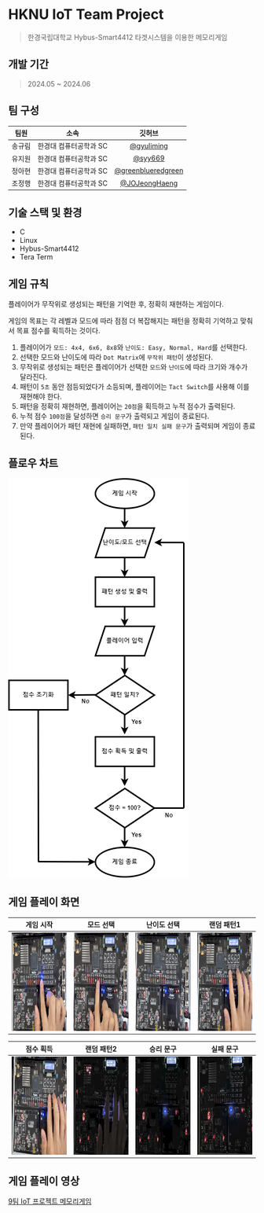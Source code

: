 # HKNU IoT Team Project
> 한경국립대학교 Hybus-Smart4412 타겟시스템을 이용한 메모리게임


## 개발 기간
> 2024.05 ~ 2024.06


## 팀 구성
|팀원|소속|깃허브|
|:---:|:---:|:---:|
|송규림|한경대 컴퓨터공학과 SC|[@gyuliming](https://github.com/gyuliming)|
|유지원|한경대 컴퓨터공학과 SC|[@syy669](https://github.com/syy669)|
|정아현|한경대 컴퓨터공학과 SC|[@greenblueredgreen](https://github.com/greenblueredgreen)|
|조정행|한경대 컴퓨터공학과 SC|[@JOJeongHaeng](https://github.com/JOJeongHaeng)|


## 기술 스택 및 환경
- C
- Linux
- Hybus-Smart4412
- Tera Term


## 게임 규칙
플레이어가 무작위로 생성되는 패턴을 기억한 후, 정확히 재현하는 게임이다.

게임의 목표는 각 레벨과 모드에 따라 점점 더 복잡해지는 패턴을 정확히 기억하고 맞춰서 목표 점수를 획득하는 것이다.

1. 플레이어가 `모드: 4x4, 6x6, 8x8`와 `난이도: Easy, Normal, Hard`를 선택한다.
2. 선택한 모드와 난이도에 따라 `Dot Matrix`에 `무작위 패턴`이 생성된다.
3. 무작위로 생성되는 패턴은 플레이어가 선택한 `모드`와 `난이도`에 따라 크기와 개수가 달라진다.
4. 패턴이 `5초` 동안 점등되었다가 소등되며, 플레이어는 `Tact Switch`를 사용해 이를 재현해야 한다.
5. 패턴을 정확히 재현하면, 플레이어는 `20점`을 획득하고 누적 점수가 출력된다.
6. 누적 점수 `100점`을 달성하면 `승리 문구`가 출력되고 게임이 종료된다.
7. 만약 플레이어가 패턴 재현에 실패하면, `패턴 일치 실패 문구`가 출력되며 게임이 종료된다.


## 플로우 차트
<p align="left"><img src="/img/Flowchart.png"></img></p>


## 게임 플레이 화면
|게임 시작|모드 선택|난이도 선택|랜덤 패턴1|
|--------------|--------------|--------------|--------------|
|<img src="/img/게임 시작.jpg" width="200" height="200">|<img src="/img/모드 선택.jpg" width="200" height="200">|<img src="/img/난이도 선택.jpg" width="200" height="200">|<img src="/img/랜덤 패턴 생성.jpg" width="200" height="200">|

|점수 획득|랜덤 패턴2|승리 문구|실패 문구|
|--------------|--------------|--------------|--------------|
|<img src="/img/점수 획득.jpg" width="200" height="200">|<img src="/img/랜덤 패턴 생성2.jpg" width="200" height="200">|<img src="/img/100점 승리 문구.jpg" width="200" height="200">|<img src="/img/실패 문구.jpg" width="200" height="200">|


## 게임 플레이 영상
[9팀 IoT 프로젝트 메모리게임](https://youtu.be/68UX9BZ8k7o)
